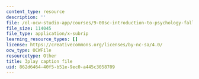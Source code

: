 ```yaml
---
content_type: resource
description: ''
file: /ol-ocw-studio-app/courses/9-00sc-introduction-to-psychology-fall-2011/862d646440f5b51e9ec0a445c3058709_kD3CswjYb2E.srt
file_size: 114045
file_type: application/x-subrip
learning_resource_types: []
license: https://creativecommons.org/licenses/by-nc-sa/4.0/
ocw_type: OCWFile
resourcetype: Other
title: 3play caption file
uid: 862d6464-40f5-b51e-9ec0-a445c3058709
---
```

